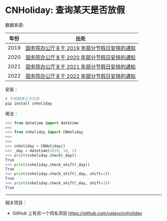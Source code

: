 # CNHoliday: 查询某天是否放假

数据来源:

| 年份  | 出处                                                                                                             |
| :---: | ---------------------------------------------------------------------------------------------------------------- |
| 2019  | [国务院办公厅关于 2019 年部分节假日安排的通知](http://www.gov.cn/zhengce/content/2018-12/06/content_5346276.htm) |
| 2020  | [国务院办公厅关于 2020 年部分节假日安排的通知](http://www.gov.cn/zhengce/content/2019-11/21/content_5454164.htm) |
| 2021  | [国务院办公厅关于 2021 年部分节假日安排的通知](http://www.gov.cn/zhengce/content/2020-11/25/content_5564127.htm) |
| 2022  | [国务院办公厅关于 2022 年部分节假日安排的通知](http://www.gov.cn/zhengce/content/2021-10/25/content_5644835.htm) |

安装：

```sh
# 不依赖第三方包库
pip install cnholiday
```

用法：

```python
>>> from datetime import datetime
>>>
>>> from cnholiday import CNHoliday
>>>
>>>
>>> cnholiday = CNHoliday()
>>> _day = datetime(2019, 10, 1)
>>> print(cnholiday.check(_day))
True
>>> print(cnholiday.check_shift(_day))
True
>>> print(cnholiday.check_shift(_day, shift=2))
True
>>> print(cnholiday.check_shift(_day, shift=3))
True
```

---

相关项目：

- GitHub 上有另一个同名项目 <https://github.com/valaxy/cnholiday>

